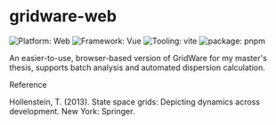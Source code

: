 # gridware-web

![Platform: Web](https://img.shields.io/badge/platform-Web-yellowgreen?style=flat-square)
![Framework: Vue](https://img.shields.io/badge/Framework-Vue-4FC08D?style=flat-square&logo=vue.js) ![Tooling: vite](https://img.shields.io/badge/Build-vite-646CFF?style=flat-square&logo=vite)
![package: pnpm](https://img.shields.io/badge/Package_manager-pnpm-CB3837?style=flat-square&logo=pnpm)

An easier-to-use, browser-based version of GridWare for my master's thesis, supports batch analysis and automated dispersion calculation.

Reference

Hollenstein, T. (2013). State space grids: Depicting dynamics across development. New York: Springer.